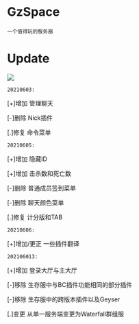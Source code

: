 # GzSpace
    一个值得玩的服务器
# Update
![](https://img.shields.io/badge/Update-info-red)

`20210603:`

[+]增加 管理聊天

[-]删除 Nick插件

[.]修复 命令菜单


`20210605:`

[+]增加 隐藏ID

[+]增加 击杀数和死亡数

[-]删除 普通成员签到菜单

[-]删除 聊天颜色菜单

[.]修复 计分版和TAB

`20210606:`

[+]增加/更正 一些插件翻译

`202106013:`

[+]增加 登录大厅与主大厅

[-]移除 生存服中与BC插件功能相同的部分插件

[-]移除 生存服中的跨版本插件以及Geyser

[.]变更 从单一服务端变更为Waterfall群组服
